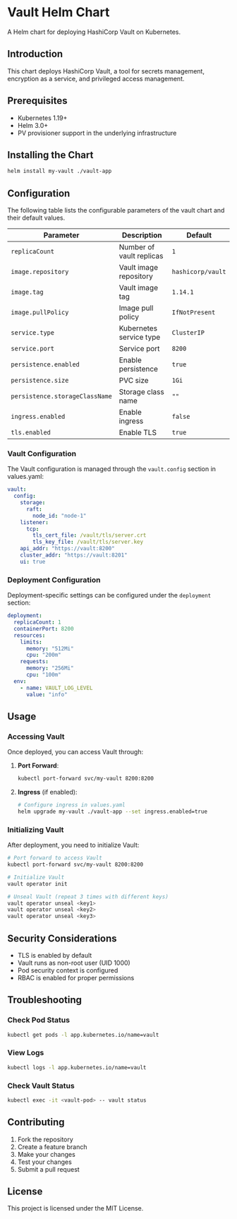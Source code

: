 # Vault Helm Chart

A Helm chart for deploying HashiCorp Vault on Kubernetes.

## Introduction

This chart deploys HashiCorp Vault, a tool for secrets management, encryption as a service, and privileged access management.

## Prerequisites

- Kubernetes 1.19+
- Helm 3.0+
- PV provisioner support in the underlying infrastructure

## Installing the Chart

```bash
helm install my-vault ./vault-app
```

## Configuration

The following table lists the configurable parameters of the vault chart and their default values.

| Parameter | Description | Default |
|-----------|-------------|---------|
| `replicaCount` | Number of vault replicas | `1` |
| `image.repository` | Vault image repository | `hashicorp/vault` |
| `image.tag` | Vault image tag | `1.14.1` |
| `image.pullPolicy` | Image pull policy | `IfNotPresent` |
| `service.type` | Kubernetes service type | `ClusterIP` |
| `service.port` | Service port | `8200` |
| `persistence.enabled` | Enable persistence | `true` |
| `persistence.size` | PVC size | `1Gi` |
| `persistence.storageClassName` | Storage class name | `""` |
| `ingress.enabled` | Enable ingress | `false` |
| `tls.enabled` | Enable TLS | `true` |

### Vault Configuration

The Vault configuration is managed through the `vault.config` section in values.yaml:

```yaml
vault:
  config:
    storage:
      raft:
        node_id: "node-1"
    listener:
      tcp:
        tls_cert_file: /vault/tls/server.crt
        tls_key_file: /vault/tls/server.key
    api_addr: "https://vault:8200"
    cluster_addr: "https://vault:8201"
    ui: true
```

### Deployment Configuration

Deployment-specific settings can be configured under the `deployment` section:

```yaml
deployment:
  replicaCount: 1
  containerPort: 8200
  resources:
    limits:
      memory: "512Mi"
      cpu: "200m"
    requests:
      memory: "256Mi"
      cpu: "100m"
  env:
    - name: VAULT_LOG_LEVEL
      value: "info"
```

## Usage

### Accessing Vault

Once deployed, you can access Vault through:

1. **Port Forward**:
   ```bash
   kubectl port-forward svc/my-vault 8200:8200
   ```

2. **Ingress** (if enabled):
   ```bash
   # Configure ingress in values.yaml
   helm upgrade my-vault ./vault-app --set ingress.enabled=true
   ```

### Initializing Vault

After deployment, you need to initialize Vault:

```bash
# Port forward to access Vault
kubectl port-forward svc/my-vault 8200:8200

# Initialize Vault
vault operator init

# Unseal Vault (repeat 3 times with different keys)
vault operator unseal <key1>
vault operator unseal <key2>
vault operator unseal <key3>
```

## Security Considerations

- TLS is enabled by default
- Vault runs as non-root user (UID 1000)
- Pod security context is configured
- RBAC is enabled for proper permissions

## Troubleshooting

### Check Pod Status
```bash
kubectl get pods -l app.kubernetes.io/name=vault
```

### View Logs
```bash
kubectl logs -l app.kubernetes.io/name=vault
```

### Check Vault Status
```bash
kubectl exec -it <vault-pod> -- vault status
```

## Contributing

1. Fork the repository
2. Create a feature branch
3. Make your changes
4. Test your changes
5. Submit a pull request

## License

This project is licensed under the MIT License.

